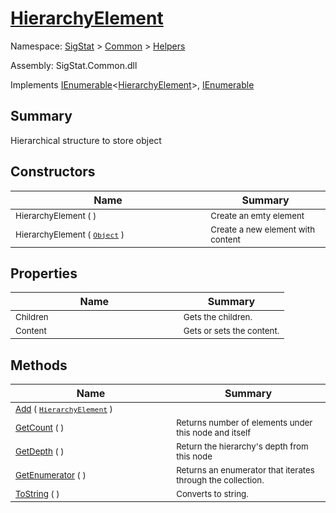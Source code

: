 # [HierarchyElement](./HierarchyElement.md)

Namespace: [SigStat]() > [Common](./../README.md) > [Helpers](./README.md)

Assembly: SigStat.Common.dll

Implements [IEnumerable](https://docs.microsoft.com/en-us/dotnet/api/System.Collections.Generic.IEnumerable-1)\<[HierarchyElement](./HierarchyElement.md)>, [IEnumerable](https://docs.microsoft.com/en-us/dotnet/api/System.Collections.IEnumerable)

## Summary
Hierarchical structure to store object

## Constructors

| Name | Summary | 
| --- | --- | 
| <sub>HierarchyElement (  )</sub><img style="cursor:not-allowed;" width=200/>| <sub>Create an emty element</sub>| <br>
| <sub>HierarchyElement ( [`Object`](https://docs.microsoft.com/en-us/dotnet/api/System.Object) )</sub><img style="cursor:not-allowed;" width=200/>| <sub>Create a new element with content</sub>| <br>


## Properties

| Name | Summary | 
| --- | --- | 
| <sub>Children</sub><img style="cursor:not-allowed;" width=200/>| <sub>Gets the children.</sub>| <br>
| <sub>Content</sub><img style="cursor:not-allowed;" width=200/>| <sub>Gets or sets the content.</sub>| <br>


## Methods

| Name | Summary | 
| --- | --- | 
| <sub>[Add](./Methods/HierarchyElement-100664053.md) ( [`HierarchyElement`](./HierarchyElement.md) )</sub><img style="cursor:not-allowed;" width=200/>| <sub></sub>| <br>
| <sub>[GetCount](./Methods/HierarchyElement-100664055.md) (  )</sub><img style="cursor:not-allowed;" width=200/>| <sub>Returns number of elements under this node and itself</sub>| <br>
| <sub>[GetDepth](./Methods/HierarchyElement-100664054.md) (  )</sub><img style="cursor:not-allowed;" width=200/>| <sub>Return the hierarchy's depth from this node</sub>| <br>
| <sub>[GetEnumerator](./Methods/HierarchyElement-100664057.md) (  )</sub><img style="cursor:not-allowed;" width=200/>| <sub>Returns an enumerator that iterates through the collection.</sub>| <br>
| <sub>[ToString](./Methods/HierarchyElement-100664056.md) (  )</sub><img style="cursor:not-allowed;" width=200/>| <sub>Converts to string.</sub>| <br>


